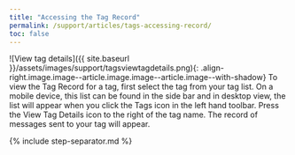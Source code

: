 ```yaml
---
title: "Accessing the Tag Record"
permalink: /support/articles/tags-accessing-record/
toc: false
---
```


![View tag details]({{ site.baseurl }}/assets/images/support/tagsviewtagdetails.png){: .align-right.image.image--article.image.image--article.image--with-shadow} To view the Tag Record for a tag, first select the tag from your tag list. On a mobile device, this list can be found in the side bar and in desktop view, the list will appear when you click the Tags icon in the left hand toolbar. Press the View Tag Details icon to the right of the tag name. The record of messages sent to your tag will appear.

{% include step-separator.md %}

